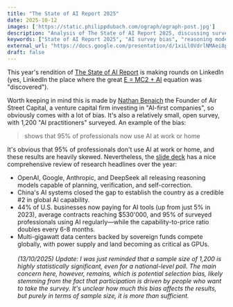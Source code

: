 ```yaml
---
title: "The State of AI Report 2025"
date: 2025-10-12
images: ['https://static.philippdubach.com/ograph/ograph-post.jpg']
description: "Analysis of The State of AI Report 2025, discussing survey bias concerns while highlighting key developments including reasoning models from major AI companies, China's growing AI capabilities, and significant business adoption growth."
keywords: ["State of AI Report 2025", "AI survey bias", "reasoning models", "OpenAI", "Google AI", "Anthropic", "DeepSeek", "China AI capabilities", "AI business adoption", "AI practitioners survey", "Nathan Benaich", "Air Street Capital", "AI tools pricing", "multi-gigawatt data centers", "statistical significance"]
external_url: "https://docs.google.com/presentation/d/1xiLl0VdrlNMAei8pmaX4ojIOfej6lhvZbOIK7Z6C-Go/edit?usp=sharing"
draft: false
---
```


This year's rendition of [The State of AI Report](https://www.stateof.ai) is making rounds on LinkedIn (yes, LinkedIn the place where the great [E = MC2 + AI](https://www.reddit.com/media?url=https%3A%2F%2Fi.redd.it%2Fy9dk1prvwf2b1.jpg) equation was "discovered").

Worth keeping in mind this is made by [Nathan Benaich](https://www.nathanbenaich.com) the Founder of Air Street Capital, a venture capital firm investing in "AI-first companies", so obviously comes with a lot of bias. It's also a relatively small, open survey, with 1,200 "AI practitioners" surveyed.
An example of the bias:
> shows that 95% of professionals now use AI at work or home

It's obvious that 95% of professionals don't use AI at work or home, and these results are heavily skewed. Nevertheless, the [slide deck](https://docs.google.com/presentation/d/1xiLl0VdrlNMAei8pmaX4ojIOfej6lhvZbOIK7Z6C-Go/edit?usp=sharing) has a nice comprehensive review of research headlines over the year:

- OpenAI, Google, Anthropic, and DeepSeek all releasing reasoning models capable of planning, verification, and self-correction.
- China's AI systems closed the gap to establish the country as a credible #2 in global AI capability.
- 44% of U.S. businesses now paying for AI tools (up from just 5% in 2023), average contracts reaching $530'000, and 95% of surveyed professionals using AI regularly—while the capability-to-price ratio doubles every 6-8 months.
- Multi-gigawatt data centers backed by sovereign funds compete globally, with power supply and land becoming as critical as GPUs. 
<br></br>
_(13/10/2025) Update: I was just reminded that a sample size of 1,200 is highly statistically significant, even for a national-level poll. The main concern here, however, remains, which is potential selection bias, likely stemming from the fact that participation is driven by people who want to take the survey. It's unclear how much this bias affects the results, but purely in terms of sample size, it is more than sufficient._
